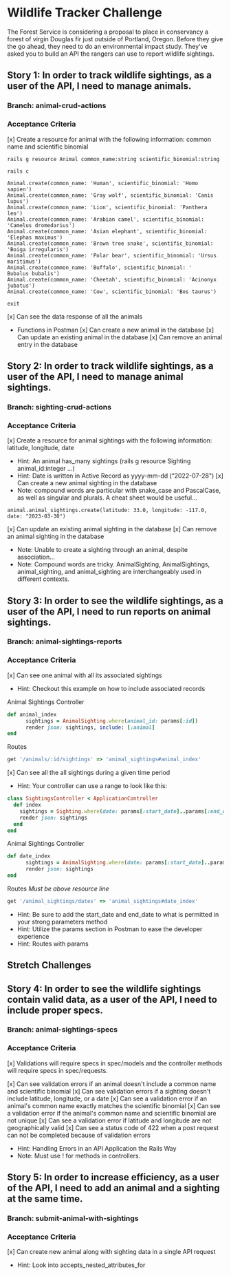 # Wildlife Tracker Challenge
The Forest Service is considering a proposal to place in conservancy a forest of virgin Douglas fir just outside of Portland, Oregon. Before they give the go ahead, they need to do an environmental impact study. They've asked you to build an API the rangers can use to report wildlife sightings.

## Story 1: In order to track wildlife sightings, as a user of the API, I need to manage animals.

### Branch: animal-crud-actions

### Acceptance Criteria

[x] Create a resource for animal with the following information: common name and scientific binomial
```console
rails g resource Animal common_name:string scientific_binomial:string

rails c

Animal.create(common_name: 'Human', scientific_binomial: 'Homo sapien')
Animal.create(common_name: 'Gray wolf', scientific_binomial: 'Canis lupus')
Animal.create(common_name: 'Lion', scientific_binomial: 'Panthera leo')
Animal.create(common_name: 'Arabian camel', scientific_binomial: 'Camelus dromedarius')
Animal.create(common_name: 'Asian elephant', scientific_binomial: 'Elephas maximus')
Animal.create(common_name: 'Brown tree snake', scientific_binomial: 'Boiga irregularis')
Animal.create(common_name: 'Polar bear', scientific_binomial: 'Ursus maritimus')
Animal.create(common_name: 'Buffalo', scientific_binomial: '	Bubalus bubalis')
Animal.create(common_name: 'Cheetah', scientific_binomial: 'Acinonyx jubatus')
Animal.create(common_name: 'Cow', scientific_binomial: 'Bos taurus')

exit
```
[x] Can see the data response of all the animals
* Functions in Postman
[x] Can create a new animal in the database
[x] Can update an existing animal in the database
[x] Can remove an animal entry in the database


## Story 2: In order to track wildlife sightings, as a user of the API, I need to manage animal sightings.

### Branch: sighting-crud-actions

### Acceptance Criteria

[x] Create a resource for animal sightings with the following information: latitude, longitude, date
* Hint: An animal has_many sightings (rails g resource Sighting animal_id:integer ...)
* Hint: Date is written in Active Record as yyyy-mm-dd (“2022-07-28")
[x] Can create a new animal sighting in the database
* Note: compound words are particular with snake_case and PascalCase, as well as singular and plurals. A cheat sheet would be useful...
```console
animal.animal_sightings.create(latitude: 33.0, longitude: -117.0, date: "2023-03-30")
```
[x] Can update an existing animal sighting in the database
[x] Can remove an animal sighting in the database
* Note: Unable to create a sighting through an animal, despite association...
* Note: Compound words are tricky. AnimalSighting, AnimalSightings, animal_sighting, and animal_sighting are interchangeably used in different contexts.

## Story 3: In order to see the wildlife sightings, as a user of the API, I need to run reports on animal sightings.

### Branch: animal-sightings-reports

### Acceptance Criteria

[x] Can see one animal with all its associated sightings
* Hint: Checkout this example on how to include associated records

Animal Sightings Controller
```ruby
def animal_index
      sightings = AnimalSighting.where(animal_id: params[:id])
      render json: sightings, include: [:animal]
end
```

Routes
```ruby
get '/animals/:id/sightings' => 'animal_sightings#animal_index'
```

[x] Can see all the all sightings during a given time period
* Hint: Your controller can use a range to look like this:
```ruby
class SightingsController < ApplicationController
  def index
    sightings = Sighting.where(date: params[:start_date]..params[:end_date])
    render json: sightings
  end
end
```

Animal Sightings Controller 
```ruby
def date_index
      sightings = AnimalSighting.where(date: params[:start_date]..params[:end_date])
      render json: sightings
end
```

Routes *Must be above resource line*
```ruby
get '/animal_sightings/dates' => 'animal_sightings#date_index'
```
* Hint: Be sure to add the start_date and end_date to what is permitted in your strong parameters method
* Hint: Utilize the params section in Postman to ease the developer experience
* Hint: Routes with params

## Stretch Challenges

## Story 4: In order to see the wildlife sightings contain valid data, as a user of the API, I need to include proper specs.

### Branch: animal-sightings-specs

### Acceptance Criteria
[x] Validations will require specs in spec/models and the controller methods will require specs in spec/requests.

[x] Can see validation errors if an animal doesn't include a common name and scientific binomial
[x] Can see validation errors if a sighting doesn't include latitude, longitude, or a date
[x] Can see a validation error if an animal's common name exactly matches the scientific binomial
[x] Can see a validation error if the animal's common name and scientific binomial are not unique
[x] Can see a validation error if latitude and longitude are not geographically valid
[x] Can see a status code of 422 when a post request can not be completed because of validation errors
* Hint: Handling Errors in an API Application the Rails Way
* Note: Must use ! for methods in controllers.


## Story 5: In order to increase efficiency, as a user of the API, I need to add an animal and a sighting at the same time.

### Branch: submit-animal-with-sightings

### Acceptance Criteria

[x] Can create new animal along with sighting data in a single API request
* Hint: Look into accepts_nested_attributes_for